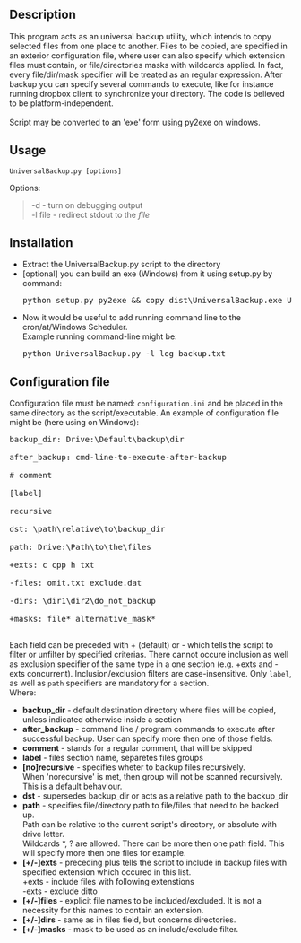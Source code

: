 Description 
------------------------------

This program acts as an universal backup utility, which intends
to copy selected files from one place to another. Files to be copied,
are specified in an exterior configuration file, where user can also specify
which extension files must contain, or file/directories masks with
wildcards applied. In fact, every file/dir/mask specifier will
be treated as an regular expression. After backup you can specify several commands to execute, like for instance running dropbox client to synchronize your directory.
The code is believed to be platform-independent.<br/>
<br/>
Script may be converted to an 'exe' form using py2exe on windows.


Usage
------------------------------

    UniversalBackup.py [options]
Options:<br/>
>  -d          - turn on debugging output<br/>
>  -l file   - redirect stdout to the *file*<br/>


Installation
------------------------------

- Extract the UniversalBackup.py script to the directory
- [optional] you can build an exe (Windows) from it using setup.py by command:<br/>
    <pre>python setup.py py2exe && copy dist\UniversalBackup.exe UniversalBackup.exe</pre>
- Now it would be useful to add running command line to the cron/at/Windows Scheduler.<br/>
    Example running command-line might be:<br/>
    <pre>python UniversalBackup.py -l log_backup.txt</pre>


Configuration file
------------------------------
Configuration file must be named: `configuration.ini` and be placed in the same directory as the script/executable.
An example of configuration file might be (here using on Windows):<br/>

<pre>
backup_dir: Drive:\Default\backup\dir<br/>
after_backup: cmd-line-to-execute-after-backup<br/>
# comment<br/>
[label]<br/>
recursive<br/>
dst: \path\relative\to\backup_dir<br/>
path: Drive:\Path\to\the\files<br/>
+exts: c cpp h txt<br/>
-files: omit.txt exclude.dat<br/>
-dirs: \dir1\dir2\do_not_backup<br/>
+masks: file* alternative_mask*<br/>
</pre>

Each field can be preceded with + (default) or - which
tells the script to filter or unfilter by specified criterias.
There cannot occure inclusion as well as exclusion specifier of
the same type in a one section (e.g. +exts and -exts concurrent).
Inclusion/exclusion filters are case-insensitive.
Only `label`, as well as `path` specifiers are mandatory for a section.<br/>
Where:<br/>
  - **backup_dir** - default destination directory where files will be copied, unless indicated otherwise inside a section<br/>
  - **after_backup** - command line / program commands to execute after successful backup. User can specify more then one of those fields.<br/>
  - **comment** - stands for a regular comment, that will be skipped<br/>
  - **label** - files section name, separetes files groups<br/>
  - **[no]recursive** - specifies wheter to backup files recursively.<br/>
          When 'norecursive' is met, then group will not be scanned recursively. This is a default behaviour.<br/>
  - **dst** - supersedes backup_dir or acts as a relative path to the backup_dir<br/>
  - **path** - specifies file/directory path to file/files that need to be backed up.<br/>
          Path can be relative to the current script's directory, or absolute with drive letter.<br/>
          Wildcards *, ? are allowed. There can be more then one path field. This will specify more then one files for example.<br/>
  - **[+/-]exts** - preceding plus tells the script to include in backup 
          files with specified extension which occured in this list.<br/>
          +exts - include files with following extenstions<br/>
          -exts - exclude ditto<br/>
  - **[+/-]files** - explicit file names to be included/excluded. It is not a necessity for this names to contain an extension.<br/>
  - **[+/-]dirs** - same as in files field, but concerns directories.<br/>
  - **[+/-]masks** - mask to be used as an include/exclude filter.<br/>


